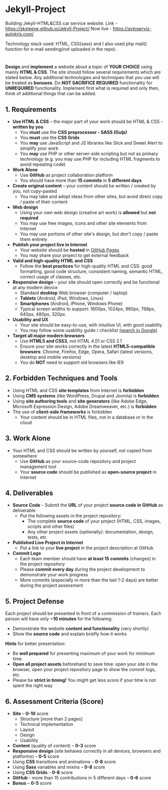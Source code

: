 # Jekyll-Project

Building Jekyll-HTML&CSS car service website.
Link - https://sksteeve.github.io/Jekyll-Project/ 
Now live - https://avtoserviz-autokris.com/

Technology stack used: HTML, CSS(sass) and I also used php mail() function for e-mail sending(not uploaded in the repo).
#
**Design** and **implement** a website about a topic of **YOUR CHOICE** using mainly **HTML & CSS**. The site should follow several requirements which are stated below. Any additional technologies and techniques that you use will be treated as **bonuses**. Do **NOT SACRIFICE REQUIRED** functionality for **UNREQUIRED** functionality. Implement first what is required and only then, think of additional things that can be added.

## **1. Requirements**
* **Use HTML & CSS** – the major part of your work should be HTML & CSS - **written by you**	
	* You **must** use the **CSS preprocessor - SASS _(Gulp)_**
	* You **must** use the **CSS Grids**
	* You **may** use JavaScript and JS libraries like Slick and Sweet Alert to simplify your work
	* You **may** use PHP or other server-side scripting but not as primary technology (e.g. you may use PHP for including HTML fragments to avoid repeating code)
* **Work Alone**
	* Use **GitHub** as project collaboration platform
	* You should have more than **15 commits** in **5 different days**
* **Create original content** – your content should be written / created by you, not copy-pasted
	* You may take and adopt ideas from other sites, but avoid direct copy / paste of their content
* **Web design**
	* Using your own web design (creative art work) is **allowed** but **not required**
	* You may use free images, icons and other site elements from Internet
	* You may use portions of other site's design, but don't copy / paste them entirely
* **Publish your project live in Internet**
	* Your website should be **hosted** in [GitHub Pages](https://pages.github.com/)
	* You may share your project to get external feedback
* **Valid and high-quality HTML and CSS**   
	* Follow the **best practices** for high-quality HTML and CSS: good formatting, good code structure, consistent naming, semantic HTML, correct usage of classes, etc.
* **Responsive design** – your site should open correctly and be functional at any modern device
	* Standard **desktop** Web browser (computer / laptop)
	* **Tablets** (Android, iPad, Windows, Linux)
	* **Smartphones** (Android, iPhone, Windows Phone)
	* Typical screen widths to support: 1600px, 1024px, 960px, 768px, 640px, 480px, 320px.
* **Usability and UX**
	* Your site should be easy-to-use, with intuitive UI, with good usability
	* You may follow some usability guide / checklist [(search in Google)](https://www.google.com/search?q=web+site+usability+checklist)
* **Target all major modern browsers**
	* Use **HTML5 and CSS3**, not HTML 4.01 or CSS 2.1
	* Ensure your site works correctly in the latest **HTML5-compatible browsers**: Chrome, Firefox, Edge, Opera, Safari (latest versions, desktop and mobile versions)
	* You do **NOT** need to support old browsers like IE9

## **2. Forbidden Techniques and Tools**
* Using HTML and CSS **site templates** from Internet is **forbidden**
* Using **CMS systems** (like WordPress, Drupal and Joomla) is **forbidden**
* Using **site authoring tools** and **site generators** (like Adobe Edge, Microsoft Expression Design, Adobe Dreamweaver, etc.) is **forbidden**
* The use of **client-side frameworks** is forbidden
	* Your content should be in HTML files, not in a database or in the cloud

## **3. Work Alone**
* Your HTML and CSS should be written by yourself, not copied from somewhere
	* Use **GitHub** as your source-code repository and project management tool
	* Your **source code** should be published as **open-source project** in Internet

## **4. Deliverables**
* **Source Code** - Submit the **URL** of your project **source code in GitHub** as deliverable
	* Put the following assets in the project repository:
		* The complete **source code** of your project (HTML, CSS, images, scripts and other files)
		* Any other project assets (optionally): documentation, design, tests, etc
* **Published Live Project in Internet**
	* Put a link to your **live project** in the project description at GitHub
* **Commit Logs**
	* Each team member should have **at least 15 commits** (changes) in the project repository
	* Please **commit every day** during the project development to demonstrate your work progress
	* More commits (especially in more than the last 1-2 days) are better during the project assessment

## **5. Project Defense**
Each project should be presented in front of a commission of trainers.
Each person will have only **~10 minutes** for the following:
*	Demonstrate the website **content and functionality** (very shortly)
*	Show the **source code** and explain briefly how it works

**Hints** for better presentation:
*	Be **well prepared** for presenting maximum of your work for minimum time
*	**Open all project assets** beforehand to save time: open your site in the browser, open your project repository page to show the commit logs, etc.
*	Please be **strict in timing!** You might get less score if your time is not spent the right way

## **6. Assessment Criteria (Score)**
*	**Site** – **0-10** score
	- Structure [more than 2 pages]
	- Technical implementation
	- Layout
	- Design
	- Usability
*	**Content** (quality of content) – **0-3** score
*	**Responsive design** (site behaves correctly in all devices, browsers and platforms) –  **0-5** score
* Using **CSS** transitions and animations – **0-8** score
* Using **Sass** variables and mixins – **0-8** score
* Using **CSS Grids** - **0-8** score
*	**GitHub** - more than 15 contributions in 5 different days – **0-6** score
* **Bonus** –  **0-5** score
